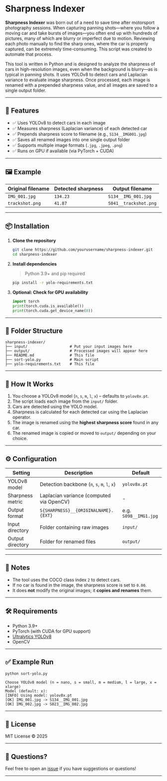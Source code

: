 # Sharpness Indexer

**Sharpness Indexer** was born out of a need to save time after motorsport photography sessions. When capturing panning shots—where you follow a moving car and take bursts of images—you often end up with hundreds of pictures, many of which are blurry or imperfect due to motion. Reviewing each photo manually to find the sharp ones, where the car is properly captured, can be extremely time-consuming. This script was created to automate that process.

This tool is written in Python and is designed to analyze the sharpness of cars in high-resolution images, even when the background is blurry—as is typical in panning shots. It uses YOLOv8 to detect cars and Laplacian variance to evaluate image sharpness. Once processed, each image is renamed with a prepended sharpness value, and all images are saved to a single output folder.

---

## 🚀 Features
   
- ✅ Uses YOLOv8 to detect cars in each image
- ✅ Measures sharpness (Laplacian variance) of each detected car
- ✅ Prepends sharpness score to filename (e.g., `S134__IMG001.jpg`)
- ✅ Saves all renamed images into one single output folder
- ✅ Supports multiple image formats (`.jpg`, `.jpeg`, `.png`)
- ✅ Runs on GPU if available (via PyTorch + CUDA)

---

## 🖼️ Example

| Original filename | Detected sharpness | Output filename           |
|-------------------|--------------------|---------------------------|
| `IMG_001.jpg`     | `134.23`           | `S134__IMG_001.jpg`      |
| `trackshot.png`   | `41.87`            | `S041__trackshot.png`     |

---

## 📦 Installation

1. **Clone the repository**
   ```bash
   git clone https://github.com/yourusername/sharpness-indexer.git
   cd sharpness-indexer
   ```

2. **Install dependencies**
   > Python 3.9+ and pip required
   ```bash
   pip install -r yolo-requirements.txt
   ```

3. **Optional: Check for GPU availability**
   ```python
   import torch
   print(torch.cuda.is_available())
   print(torch.cuda.get_device_name(0))
   ```

---

## 📁 Folder Structure

```
sharpness-indexer/
├── input/                   # Put your input images here
├── output/                  # Processed images will appear here
├── README.md                # This file
├── sort-yolo.py             # Main script
├── yolo-requirements.txt    # This file
```

---

## 🧠 How It Works

1. You choose a YOLOv8 model (`n`, `s`, `m`, `l`, `x`) – defaults to `yolov8x.pt`.
2. The script loads each image from the `input/` folder.
3. Cars are detected using the YOLO model.
4. Sharpness is calculated for each detected car using the Laplacian operator.
5. The image is renamed using the **highest sharpness score** found in any car.
6. The renamed image is copied or moved to `output/` depending on your choice.

---

## ⚙️ Configuration

| Setting              | Description                                         | Default        |
|----------------------|-----------------------------------------------------|----------------|
| YOLOv8 model         | Detection backbone (`n`, `s`, `m`, `l`, `x`)        | `yolov8x.pt`   |
| Sharpness metric     | Laplacian variance (computed via OpenCV)            | -              |
| Output format        | `S{SHARPNESS}__{ORIGINALNAME}.{EXT}`                | e.g. `S098__IMG1.jpg` |
| Input directory      | Folder containing raw images                        | `input/`       |
| Output directory     | Folder for renamed files                            | `output/`      |

---

## 📌 Notes

- The tool uses the COCO class index `2` to detect cars.
- If no car is found in the image, the sharpness score is set to `0.00`.
- It does **not** modify the original images; it **copies and renames** them.

---

## 🛠️ Requirements

- Python 3.9+
- PyTorch (with CUDA for GPU support)
- [Ultralytics YOLOv8](https://docs.ultralytics.com/)
- OpenCV

---

## ✅ Example Run

```bash
python sort-yolo.py
```

```
Choose YOLOv8 model (n = nano, s = small, m = medium, l = large, x = xlarge)
Model (default: x): 
[INFO] Using model: yolov8x.pt
[OK] IMG_001.jpg -> S134__IMG_001.jpg
[OK] IMG_002.jpg -> S023__IMG_002.jpg
```

---

## 📖 License

MIT License © 2025

---

## 💬 Questions?

Feel free to open an [issue](https://github.com/saminitz/Sharpness-Indexer/issues) if you have suggestions or questions!

---

